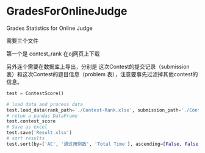 # GradesForOnlineJudge
Grades Statistics for Online Judge



需要三个文件

第一个是 contest_rank 在oj网页上下载

另外连个需要在数据库上导出，分别是 这次Contest的提交记录（submission 表）和这次Contest的题目信息（problem 表），注意要事先过滤掉其他contest的信息。

```python
test = ContestScore()

# load data and process data
test.load_data(rank_path='./Contest-Rank.xlsx', submission_path='./Contest_submission.csv', problem_path='./problem.csv')
# retun a pandas DataFrame
test.contest_score
# Save as excel
test.save('Result.xlsx')
# sort results
test.sort(by=['AC', '通过用例数', 'Total Time'], ascending=[False, False, True])
```

